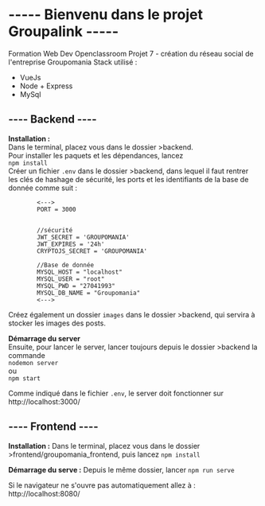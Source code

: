 # ----- Bienvenu dans le projet Groupalink -----

Formation Web Dev Openclassroom
Projet 7 - création du réseau social de l'entreprise Groupomania
Stack utilisé :
* VueJs
* Node + Express
* MySql

## ---- Backend ----

**Installation :**  
Dans le terminal, placez vous dans le dossier >backend.  
Pour installer les paquets et les dépendances, lancez  
    `npm install`   
Créer un fichier `.env` dans le dossier >backend, dans lequel il faut rentrer les clés de hashage de sécurité, les ports et les identifiants de la base de donnée comme suit :

            <--->
            PORT = 3000


            //sécurité
            JWT_SECRET = 'GROUPOMANIA'
            JWT_EXPIRES = '24h'
            CRYPTOJS_SECRET = 'GROUPOMANIA'

            //Base de donnée
            MYSQL_HOST = "localhost"
            MYSQL_USER = "root"
            MYSQL_PWD = "27041993"
            MYSQL_DB_NAME = "Groupomania"
            <--->

Créez également un dossier `images` dans le dossier >backend, qui servira à stocker les images des posts.  

**Démarrage du server**  
Ensuite, pour lancer le server, lancer toujours depuis le dossier >backend la commande  
    `nodemon server`  
ou  
    `npm start`  
  
Comme indiqué dans le fichier `.env`, le server doit fonctionner sur http://localhost:3000/

## ---- Frontend ----

**Installation :**
Dans le terminal, placez vous dans le dossier >frontend/groupomania_frontend, puis lancez
    `npm install`

**Démarrage du serve :**
Depuis le même dossier, lancer 
    `npm run serve`

Si le navigateur ne s'ouvre pas automatiquement allez à :
http://localhost:8080/
